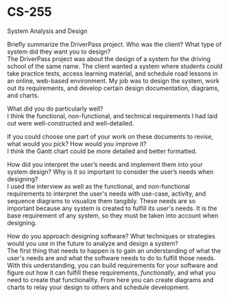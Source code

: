 # CS-255
System Analysis and Design 

Briefly summarize the DriverPass project. Who was the client? What type of system did they want you to design? <br>
 The DriverPass project was about the design of a system for the driving school of the same name. The client wanted a system where students could take practice tests, access learning material, and schedule road lessons in an online, web-based environment. My job was to design the system, work out its requirements, and develop certain design documentation, diagrams, and charts.

What did you do particularly well? <br>
  I think the functional, non-functional, and technical requirements I had laid out were well-constructed and well-detailed.

If you could choose one part of your work on these documents to revise, what would you pick? How would you improve it? <br>
  I think the Gantt chart could be more detailed and better formatted. 

How did you interpret the user’s needs and implement them into your system design? Why is it so important to consider the user’s needs when designing? <br>
  I used the interview as well as the functional, and non-functional requirements to interpret the user's needs with use-case, activity, and sequence diagrams to visualize them tangibly. These needs are so important because any system is created to fulfill its user's needs. It is the base requirement of any system, so they must be taken into account when designing.

How do you approach designing software? What techniques or strategies would you use in the future to analyze and design a system? <br>
  The first thing that needs to happen is to gain an understanding of what the user's needs are and what the software needs to do to fulfill those needs. With this understanding, you can build requirements for your software and figure out how it can fulfill these requirements, _functionally_, and what you need to create that functionality. From here you can create diagrams and charts to relay your design to others and schedule development.  

